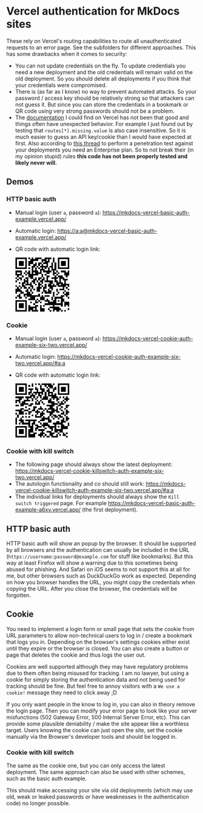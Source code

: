 # Vercel authentication for MkDocs sites

These rely on Vercel's routing capabilities to route all unauthenticated requests to an error page.
See the subfolders for different approaches.
This has some drawbacks when it comes to security:

- You can not update credentials on the fly.
    To update credentials you need a new deployment and the old credentials will remain valid on the old deployment.
    So you should delete all deployments if you think that your credentials were compromised.
- There is (as far as I know) no way to prevent automated attacks.
    So your password / access key should be relatively strong so that attackers can not guess it.
    But since you can store the credentials in a bookmark or QR code using very strong passwords should not be a problem.
- The [documentation](https://vercel.com/docs/projects/project-configuration#routes) I could find on Vercel has not been that good and things often have unexpected behavior.
    For example I just found out by testing that `routes[*].missing.value` is also case insensitive.
    So it is much easier to guess an API key/cookie than I would have expected at first.
    Also according to [this thread](https://github.com/orgs/vercel/discussions/1285) to perform a penetration test against your deployments you need an Enterprise plan.
    So to not break their (in my opinion stupid) rules **this code has not been properly tested and likely never will.**

## Demos

### HTTP basic auth

- Manual login (user `a`, password `a`): <https://mkdocs-vercel-basic-auth-example.vercel.app/>
- Automatic login: <https://a:a@mkdocs-vercel-basic-auth-example.vercel.app/>
- QR code with automatic login link:

    ![Basic auth QR code](img/qr-basic-auth.png)

### Cookie

- Manual login (user `a`, password `a`): <https://mkdocs-vercel-cookie-auth-example-six-two.vercel.app/>
- Automatic login: <https://mkdocs-vercel-cookie-auth-example-six-two.vercel.app/#a:a>
- QR code with automatic login link:

    ![Cookie auth QR code](img/qr-cookie-auth.png)

### Cookie with kill switch

- The following page should always show the latest deployment:
    <https://mkdocs-vercel-cookie-killswitch-auth-example-six-two.vercel.app/>
- The autologin functionality and co should still work:
    <https://mkdocs-vercel-cookie-killswitch-auth-example-six-two.vercel.app/#a:a>
- The individual links for deployments should always show the `Kill switch triggered` page.
    For example <https://mkdocs-vercel-basic-auth-example-a6xv.vercel.app/> (the first deployment).


## HTTP basic auth

HTTP basic auth will show an popup by the browser.
It should be supported by all browsers and the authentication can usually be included in the URL (`https://username:password@example.com` for stuff like bookmarks).
But this way at least Firefox will show a warning due to this sometimes being abused for phishing.
And Safari on iOS seems to not support this at all for me, but other browsers such as DuckDuckGo work as expected.
Depending on how you browser handles the URL, you might copy the credentials when copying the URL.
After you close the browser, the credentials will be forgotten.

## Cookie

You need to implement a login form or small page that sets the cookie from URL parameters to allow non-technical users to log in / create a bookmark that logs you in.
Depending on the browser's settings cookies either exist until they expire or the browser is closed.
You can also create a button or page that deletes the cookie and thus logs the user out.

Cookies are well supported although they may have regulatory problems due to them often being misused for tracking.
I am no lawyer, but using a cookie for simply storing the authentication data and not being used for tracking should be fine.
But feel free to annoy visitors with a `We use a cookie!` message they need to click away ;D

If you only want people in the know to log in, you can also in theory remove the login page.
Then you can modify your error page to look like your server misfunctions (502 Gateway Error, 500 Internal Server Error, etc).
This can provide some plausible deniability / make the site appear like a worthless target.
Users knowing the cookie can just open the site, set the cookie manually via the Browser's developer tools and should be logged in.

### Cookie with kill switch

The same as the cookie one, but you can only access the latest deployment.
The same approach can also be used with other schemes, such as the basic auth example.

This should make accessing your site via old deployments (which may use old, weak or leaked passwords or have weaknesses in the authentication code) no longer possible.


